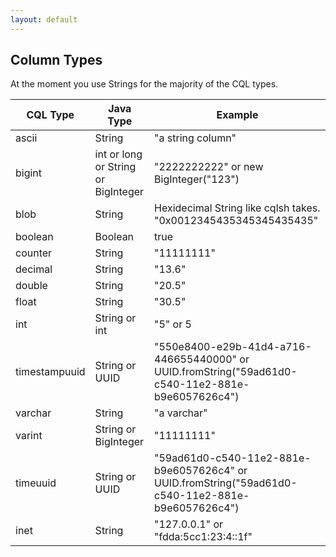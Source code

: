 ```yaml
---
layout: default
---
```

## Column Types

At the moment you use Strings for the majority of the CQL types.


| CQL Type        | Java Type   |  Example  |
| ------------- |---------------| -----|
| ascii         | String | "a string column" |
| bigint        | int or long or String or BigInteger      |   "2222222222" or new BigInteger("123") |
| blob          | String      |    Hexidecimal String like cqlsh takes. "0x0012345435345345435435" |
| boolean       | Boolean              |   true    |
| counter  | String              |    "11111111"   |
| decimal  |      String         |   "13.6"    |
| double   |        String       |   "20.5"    |
| float    |       String        |    "30.5"   |
| int      |        String or int       |   "5" or 5    |
| timestampuuid     |      String or UUID         |   "550e8400-e29b-41d4-a716-446655440000" or UUID.fromString("59ad61d0-c540-11e2-881e-b9e6057626c4") |
| varchar  |      String         |  "a varchar"     |
| varint   |        String or BigInteger       |    "11111111"   |
| timeuuid |         String or UUID      |   "59ad61d0-c540-11e2-881e-b9e6057626c4" or UUID.fromString("59ad61d0-c540-11e2-881e-b9e6057626c4")    |
| inet     |        String       |   "127.0.0.1" or "fdda:5cc1:23:4::1f"    |
